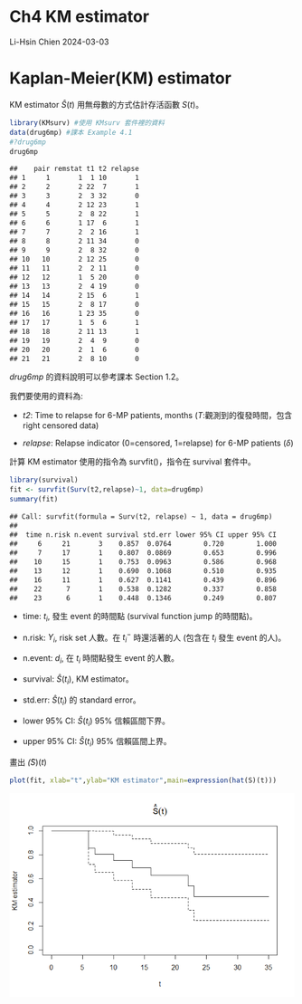 Ch4 KM estimator
================
Li-Hsin Chien
2024-03-03

# Kaplan-Meier(KM) estimator

KM estimator $\hat{S}(t)$ 用無母數的方式估計存活函數 $S(t)$。

``` r
library(KMsurv) #使用 KMsurv 套件裡的資料
data(drug6mp) #課本 Example 4.1
#?drug6mp
drug6mp
```

    ##    pair remstat t1 t2 relapse
    ## 1     1       1  1 10       1
    ## 2     2       2 22  7       1
    ## 3     3       2  3 32       0
    ## 4     4       2 12 23       1
    ## 5     5       2  8 22       1
    ## 6     6       1 17  6       1
    ## 7     7       2  2 16       1
    ## 8     8       2 11 34       0
    ## 9     9       2  8 32       0
    ## 10   10       2 12 25       0
    ## 11   11       2  2 11       0
    ## 12   12       1  5 20       0
    ## 13   13       2  4 19       0
    ## 14   14       2 15  6       1
    ## 15   15       2  8 17       0
    ## 16   16       1 23 35       0
    ## 17   17       1  5  6       1
    ## 18   18       2 11 13       1
    ## 19   19       2  4  9       0
    ## 20   20       2  1  6       0
    ## 21   21       2  8 10       0

*drug6mp* 的資料說明可以參考課本 Section 1.2。

我們要使用的資料為:

- *t2*: Time to relapse for 6-MP patients, months
  ($T$:觀測到的復發時間，包含 right censored data)

- *relapse*: Relapse indicator (0=censored, 1=relapse) for 6-MP patients
  ($\delta$)

計算 KM estimator 使用的指令為 survfit()，指令在 survival 套件中。

``` r
library(survival)
fit <- survfit(Surv(t2,relapse)~1, data=drug6mp)
summary(fit)
```

    ## Call: survfit(formula = Surv(t2, relapse) ~ 1, data = drug6mp)
    ## 
    ##  time n.risk n.event survival std.err lower 95% CI upper 95% CI
    ##     6     21       3    0.857  0.0764        0.720        1.000
    ##     7     17       1    0.807  0.0869        0.653        0.996
    ##    10     15       1    0.753  0.0963        0.586        0.968
    ##    13     12       1    0.690  0.1068        0.510        0.935
    ##    16     11       1    0.627  0.1141        0.439        0.896
    ##    22      7       1    0.538  0.1282        0.337        0.858
    ##    23      6       1    0.448  0.1346        0.249        0.807

- time: $t_i$, 發生 event 的時間點 (survival function jump 的時間點)。

- n.risk: $Y_i$, risk set 人數。在 $t_i^-$ 時還活著的人 (包含在 $t_i$
  發生 event 的人)。

- n.event: $d_i$, 在 $t_i$ 時間點發生 event 的人數。

- survival: $\hat{S}(t_i)$, KM estimator。

- std.err: $\hat{S}(t_i)$ 的 standard error。

- lower 95% CI: $\hat{S}(t_i)$ 95% 信賴區間下界。

- upper 95% CI: $\hat{S}(t_i)$ 95% 信賴區間上界。

畫出 $\hat(S)(t)$

``` r
plot(fit, xlab="t",ylab="KM estimator",main=expression(hat(S)(t)))
```

![](ch4-2_KM_files/figure-gfm/unnamed-chunk-3-1.png)<!-- -->
